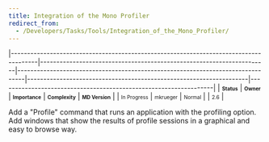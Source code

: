```yaml
---
title: Integration of the Mono Profiler
redirect_from:
  - /Developers/Tasks/Tools/Integration_of_the_Mono_Profiler/
---
```


<span> </span>

<span id="_task_a_Tools.Profiler"></span><span> </span>

|--------------------------------------------------------------------------------------|----------------------------------------------------------------------|--------------------------------------------------------------------------------|--------------------------------------------------------------------|------------------------------------------------------------------|
| **<span style="font-size: x-small;">Status</span>**                                  | **<span style="font-size: x-small;">Owner</span>**                   | **<span style="font-size: x-small;">Importance</span>**                        | **<span style="font-size: x-small;">Complexity</span>**            | **<span style="font-size: x-small;">MD Version</span>**          |
| <span class="task-status-In Progress" style="font-size: x-small;">In Progress</span> | <span class="task-owner" style="font-size: x-small;">mkrueger</span> | <span class="task-importance-Normal" style="font-size: x-small;">Normal</span> | <span class="task-complexity-" style="font-size: x-small;"></span> | <span class="task-target" style="font-size: x-small;">2.6</span> |

Add a "Profile" command that runs an application with the profiling option. Add windows that show the results of profile sessions in a graphical and easy to browse way.

